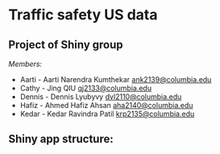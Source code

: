 # Traffic safety US data
## Project of Shiny group
_Members:_
* Aarti - Aarti Narendra Kumthekar <ank2139@columbia.edu>
* Cathy - Jing QIU <qj2133@columbia.edu>
* Dennis - Dennis Lyubyvy <dvl2110@columbia.edu>
* Hafiz - Ahmed Hafiz Ahsan <aha2140@columbia.edu>
* Kedar - Kedar Ravindra Patil <krp2135@columbia.edu>

## Shiny app structure:
